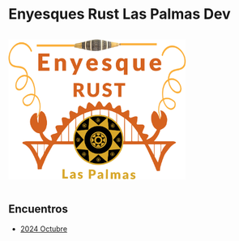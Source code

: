 # Enyesques Rust Las Palmas Dev

<img style="margin: 1em 0em;border: 0" width="350" alt="Enyesque Rust Las Palmas Dev" src="images/enyesque-rust-laspalmas.svg">

##  Encuentros

-  [2024 Octubre](2024-octubre) 

